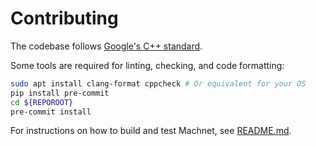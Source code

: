 
# Contributing

The codebase follows [Google's C++
standard](https://google.github.io/styleguide/cppguide.html).

Some tools are required for linting, checking, and code formatting:

```bash
sudo apt install clang-format cppcheck # Or equivalent for your OS
pip install pre-commit
cd ${REPOROOT}
pre-commit install
```

For instructions on how to build and test Machnet, see [README.md](README.md).
